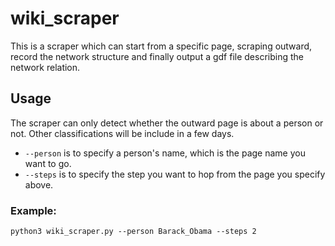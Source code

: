 # wiki_scraper
This is a scraper which can start from a specific page, scraping outward, record the network structure and finally output a gdf file describing the network relation.

## Usage
The scraper can only detect whether the outward page is about a person or not. Other classifications will be include in a few days.
* ```--person``` is to specify a person's name, which is the page name you want to go. 
* ```--steps``` is to specify the step you want to hop from the page you specify above.
### Example:
```commend line
python3 wiki_scraper.py --person Barack_Obama --steps 2
```
